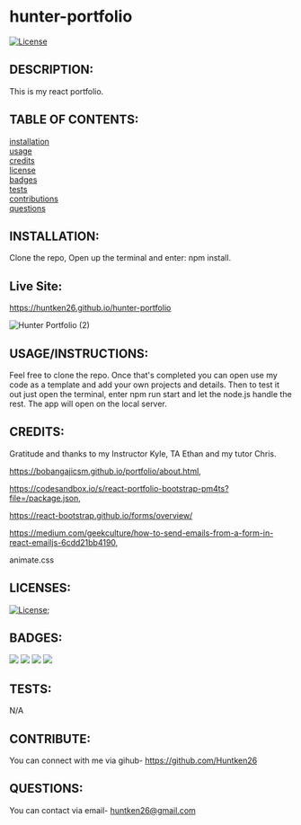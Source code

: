 # hunter-portfolio

[![License](https://img.shields.io/badge/License-MIT-yellow.svg)](https://opensource.org/licenses/MIT)
  
## DESCRIPTION:

This is my react portfolio. 

## TABLE OF CONTENTS:

[installation](#installation) <br/>
[usage](#usageinstructions)<br/>
[credits](#credits)<br/>
[license](#licenses)<br/>
[badges](#badges)<br/>
[tests](#tests)<br/>
[contributions](#contribute)<br/>
[questions](#questions)<br/>

## INSTALLATION:
Clone the repo, Open up the terminal and enter: npm install.

## Live Site:

https://huntken26.github.io/hunter-portfolio

![Hunter Portfolio (2)](https://user-images.githubusercontent.com/107738986/217126161-21aa4fb0-45dd-44b3-8c98-85510b955824.gif)


## USAGE/INSTRUCTIONS:
Feel free to clone the repo. Once that's completed you can open use my code as a template and add your own projects and details. Then to test it out just open the terminal, enter npm run start and let the node.js handle the rest. The app will open on the local server.

## CREDITS:

Gratitude and thanks to my Instructor Kyle, TA Ethan and my tutor Chris.

 https://bobangajicsm.github.io/portfolio/about.html,

https://codesandbox.io/s/react-portfolio-bootstrap-pm4ts?file=/package.json, 

https://react-bootstrap.github.io/forms/overview/

https://medium.com/geekculture/how-to-send-emails-from-a-form-in-react-emailjs-6cdd21bb4190,

animate.css


## LICENSES:


[![License](https://img.shields.io/badge/License-MIT-yellow.svg)](https://opensource.org/licenses/MIT);

## BADGES:
<img src="https://img.shields.io/badge/Visual_Studio_Code-0078D4?style=for-the-badge&logo=visual%20studio%20code&logoColor=white" />
<img src="https://img.shields.io/badge/Node.js-339933?style=for-the-badge&logo=nodedotjs&logoColor=white" />
<img src="https://img.shields.io/badge/json-5E5C5C?style=for-the-badge&logo=json&logoColor=white" />
<img src="https://img.shields.io/badge/JavaScript-323330?style=for-the-badge&logo=javascript&logoColor=F7DF1E" />

## TESTS:

N/A

## CONTRIBUTE:

You can connect with me via gihub- https://github.com/Huntken26 <br/>


## QUESTIONS:

You can contact via email- huntken26@gmail.com <br/>


